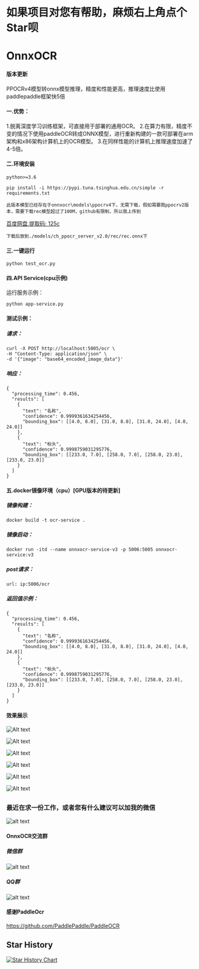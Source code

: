 # 如果项目对您有帮助，麻烦右上角点个Star呗
# OnnxOCR

#### 版本更新
PPOCRv4模型转onnx模型推理，精度和性能更高，推理速度比使用paddlepaddle框架快5倍

####   一.优势：
1.脱离深度学习训练框架，可直接用于部署的通用OCR。
2.在算力有限，精度不变的情况下使用paddleOCR转成ONNX模型，进行重新构建的一款可部署在arm架构和x86架构计算机上的OCR模型。
3.在同样性能的计算机上推理速度加速了4-5倍。

#### 二.环境安装
    python>=3.6

    pip install -i https://pypi.tuna.tsinghua.edu.cn/simple -r requirements.txt

    此版本模型已经存在于onnxocr\models\ppocrv4下，无需下载，假如需要跑ppocrv2版本，需要下载rec模型超过了100M，github有限制，所以我上传到
[百度网盘,提取码: 125c](https://pan.baidu.com/s/1O1b30CMwsDjD7Ti9EnxYKQ )
     
    下载后放到./models/ch_ppocr_server_v2.0/rec/rec.onnx下

#### 三.一键运行

    python test_ocr.py

#### 四.API Service(cpu示例)
运行服务示例：

```
python app-service.py
```
#### 测试示例：
##### 请求：

```
curl -X POST http://localhost:5005/ocr \
-H "Content-Type: application/json" \
-d '{"image": "base64_encoded_image_data"}'
```

##### 响应：

```
{
  "processing_time": 0.456,
  "results": [
    {
      "text": "名称",
      "confidence": 0.9999361634254456,
      "bounding_box": [[4.0, 8.0], [31.0, 8.0], [31.0, 24.0], [4.0, 24.0]]
    },
    {
      "text": "标头",
      "confidence": 0.9998759031295776,
      "bounding_box": [[233.0, 7.0], [258.0, 7.0], [258.0, 23.0], [233.0, 23.0]]
    }
  ]
}
```

#### 五.docker镜像环境（cpu）[GPU版本的待更新]
##### 镜像构建：
```
docker build -t ocr-service .
```
##### 镜像启动：
```
docker run -itd --name onnxocr-service-v3 -p 5006:5005 onnxocr-service:v3
```

##### post请求：
```
url: ip:5006/ocr
```

##### 返回值示例：
```
{
  "processing_time": 0.456,
  "results": [
    {
      "text": "名称",
      "confidence": 0.9999361634254456,
      "bounding_box": [[4.0, 8.0], [31.0, 8.0], [31.0, 24.0], [4.0, 24.0]]
    },
    {
      "text": "标头",
      "confidence": 0.9998759031295776,
      "bounding_box": [[233.0, 7.0], [258.0, 7.0], [258.0, 23.0], [233.0, 23.0]]
    }
  ]
}
```

#### 效果展示

![Alt text](result_img/draw_ocr_1.jpg)

![Alt text](result_img/draw_ocr2.jpg)

![Alt text](result_img/draw_ocr3.jpg)

![Alt text](result_img/draw_ocr4.jpg)

![Alt text](result_img/draw_ocr5.jpg)

![Alt text](result_img/draw_ocr.jpg)
##
##
##
### 最近在求一份工作，或者您有什么建议可以加我的微信

![alt text](onnxocr/test_images/myQR.jpg)

#### OnnxOCR交流群
##### 微信群
![alt text](onnxocr/test_images/微信群.jpg)

##### QQ群
![alt text](onnxocr/test_images/QQ群.jpg)

#### 感谢PaddleOcr

https://github.com/PaddlePaddle/PaddleOCR


## Star History

[![Star History Chart](https://api.star-history.com/svg?repos=jingsongliujing/OnnxOCR&type=Date)](https://star-history.com/#jingsongliujing/OnnxOCR&Date)
